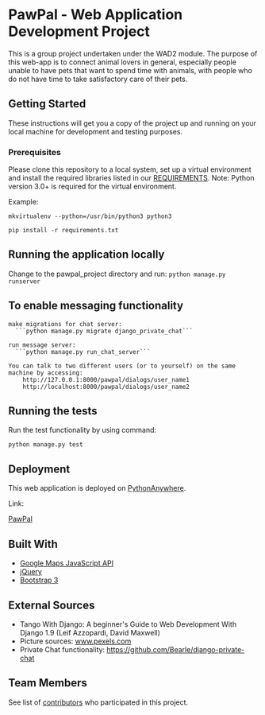 # PawPal - Web Application Development Project

This is a group project undertaken under the WAD2 module. The purpose of this web-app is to connect animal lovers in general, especially people unable to have pets that want to spend time with animals, with people who do not have time to take satisfactory care of their pets.


## Getting Started

These instructions will get you a copy of the project up and running on your local machine for development and testing purposes.


### Prerequisites

Please clone this repository to a local system, set up a virtual environment and install the required libraries listed in our [REQUIREMENTS](https://github.com/haradra/WAD2Proj/blob/master/requirements.txt). Note: Python version 3.0+ is required for the virtual environment.

Example:

```mkvirtualenv --python=/usr/bin/python3 python3```

```pip install -r requirements.txt```

## Running the application locally

Change to the pawpal_project directory and run:
```python manage.py runserver```


## To enable messaging functionality

    make migrations for chat server:
      ```python manage.py migrate django_private_chat```

    run message server:
      ```python manage.py run_chat_server```

    You can talk to two different users (or to yourself) on the same machine by accessing:
        http://127.0.0.1:8000/pawpal/dialogs/user_name1
        http://localhost:8000/pawpal/dialogs/user_name2

## Running the tests

Run the test functionality by using command:

```python manage.py test```


## Deployment

This web application is deployed on [PythonAnywhere](https://www.pythonanywhere.com).

Link:

[PawPal](https://pawpal.pythonanywhere.com/)


## Built With

* [Google Maps JavaScript API](https://developers.google.com/maps/documentation/javascript/)
* [jQuery](https://jquery.com/)
* [Bootstrap 3](https://getbootstrap.com/docs/3.3/)


## External Sources

* Tango With Django: A beginner's Guide to Web Development With Django 1.9 (Leif Azzopardi, David Maxwell)
* Picture sources: www.pexels.com
* Private Chat functionality: https://github.com/Bearle/django-private-chat



## Team Members

See list of [contributors](https://github.com/haradra/WAD2Proj/graphs/contributors) who participated in this project.
